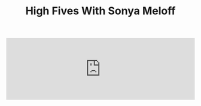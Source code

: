 ﻿---
layout: podcast
title: High Fives With Sonya Meloff
description: Today on the Prospecting Podcast, we sat down with the Sales Talent Agency's cofounder, Sonya Meloff to talk about her start in prospecting selling at Monster.com, and how she's built her empire around sales and recruiting.
coverImage: ./img/podcast/podcast-image-10.jpg
refLink: ter.li/5gmtrd

audioLinks: https://w.soundcloud.com/player/?url=https%3A%2F%2Fapi.soundcloud.com%2Ftracks%2F431647311&amp;auto_play=false&amp;show_artwork=true&amp;visual=true&amp;origin=twitter
webImage: ./img/podcast/video-img/image-10.png
---

<iframe width="100%" height="166" scrolling="no" frameborder="no" src="https://w.soundcloud.com/player/?url=https%3A%2F%2Fapi.soundcloud.com%2Ftracks%2F431647311&amp;auto_play=false&amp;show_artwork=true&amp;visual=true&amp;origin=twitter"></iframe>